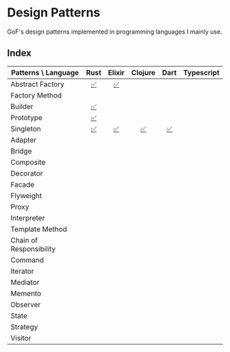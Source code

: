 # Design Patterns

GoF's design patterns implemented in programming languages I mainly use.

## Index

| Patterns \ Language     |                 Rust                 |                         Elixir                         |                Clojure                |              Dart               | Typescript |
| ----------------------- | :----------------------------------: | :----------------------------------------------------: | :-----------------------------------: | :-----------------------------: | :--------: |
| Abstract Factory        | [✅](./rust/src/abstract_factory.rs) | [✅](./elixir/lib/design_patterns/abstract_factory.ex) |                                       |                                 |            |
| Factory Method          |                                      |                                                        |                                       |                                 |            |
| Builder                 |   [✅](./rust/src/builder/mod.rs)    |                                                        |                                       |                                 |            |
| Prototype               |    [✅](./rust/src/prototype.rs)     |                                                        |                                       |                                 |            |
| Singleton               |    [✅](./rust/src/singleton.rs)     |    [✅](./elixir/lib/design_patterns/singleton.ex)     | [✅](./clojure/src/dev/singleton.clj) | [✅](./dart/lib/singleton.dart) |            |
| Adapter                 |                                      |                                                        |                                       |                                 |            |
| Bridge                  |                                      |                                                        |                                       |                                 |            |
| Composite               |                                      |                                                        |                                       |                                 |            |
| Decorator               |                                      |                                                        |                                       |                                 |            |
| Facade                  |                                      |                                                        |                                       |                                 |            |
| Flyweight               |                                      |                                                        |                                       |                                 |            |
| Proxy                   |                                      |                                                        |                                       |                                 |            |
| Interpreter             |                                      |                                                        |                                       |                                 |            |
| Template Method         |                                      |                                                        |                                       |                                 |            |
| Chain of Responsibility |                                      |                                                        |                                       |                                 |            |
| Command                 |                                      |                                                        |                                       |                                 |            |
| Iterator                |                                      |                                                        |                                       |                                 |            |
| Mediator                |                                      |                                                        |                                       |                                 |            |
| Memento                 |                                      |                                                        |                                       |                                 |            |
| Observer                |                                      |                                                        |                                       |                                 |            |
| State                   |                                      |                                                        |                                       |                                 |            |
| Strategy                |                                      |                                                        |                                       |                                 |            |
| Visitor                 |                                      |                                                        |                                       |                                 |            |
